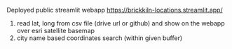 Deployed public streamlit webapp
https://brickkiln-locations.streamlit.app/

1. read lat, long from csv file (drive url or github) and show on the webapp over esri satellite basemap
2. city name based coordinates search (within given buffer)
